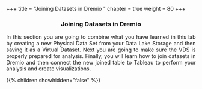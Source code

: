 +++
title = "Joining Datasets in Dremio  "
chapter = true
weight = 80
+++

<center><h3>Joining Datasets in Dremio  </h3></center>

<div style="text-align: justify">
 In this section you are going to combine what you have learned in this lab by creating a new Physical Data Set from your Data Lake Storage and then saving it as a Virtual Dataset.  Next you are going to make sure the VDS is properly prepared for analysis.  Finally, you will learn how to join datasets in Dremio and then connect the new joined table to Tableau to perform your analysis and create visualizations.    
 

  {{% children showhidden="false" %}}
</div>